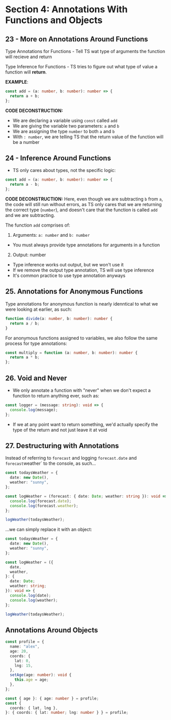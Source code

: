 # Section 4: Annotations With Functions and Objects

## 23 - More on Annotations Around Functions

Type Annotations for Functions - Tell TS wat type of arguments the function will recieve and return

Type Inference for Functions - TS tries to figure out what type of value a function will **return**.

**EXAMPLE**:

```ts
const add = (a: number, b: number): number => {
  return a + b;
};
```

**CODE DECONSTRUCTION:**

- We are declaring a variable using `const` called `add`
- We are giving the variable two parameters: `a` and `b`
- We are assigning the type `number` to both `a` and `b`
- With `: number`, we are telling TS that the return value of the function will be a number

## 24 - Inference Around Functions

- TS only cares about types, not the specific logic:

```ts
const add = (a: number, b: number): number => {
  return a - b;
};
```

**CODE DECONSTRUCTION:** Here, even though we are subtracting `b` from `a`, the code will still run without errors, as TS only cares that we are returning the correct type (`number`), and doesn't care that the function is called `add` and we are subtracting.

The function `add` comprises of:

1. Arguments: `a: number` and `b: number`

- You must always provide type annotations for arguments in a function

2. Output: number

- Type inference works out output, but we won't use it
- If we remove the output type annotation, TS will use type inference
- It's common practice to use type annotation anyways

## 25. Annotations for Anonymous Functions

Type annotations for anonymous function is nearly idenntical to what we were looking at earlier, as such:

```ts
function divide(a: number, b: number): number {
  return a / b;
}
```

For anonymous functions assigned to variables, we also follow the same process for type annotations:

```ts
const multiply = function (a: number, b: number): number {
  return a * b;
};
```

## 26. Void and Never

- We only annotate a function with "never" when we don't expect a function to return anything ever, such as:

```ts
const logger = (message: string): void => {
  console.log(message);
};
```

- If we at any point want to return something, we'd actually specify the type of the return and not just leave it at void

## 27. Destructuring with Annotations

Instead of referring to `forecast` and logging `forecast.date` and `forecast`weather` to the console, as such...

```ts
const todaysWeather = {
  date: new Date(),
  weather: "sunny",
};

const logWeather = (forecast: { date: Date; weather: string }): void => {
  console.log(forecast.date);
  console.log(forecast.weather);
};

logWeather(todaysWeather);
```

...we can simply replace it with an object:

```ts
const todaysWeather = {
  date: new Date(),
  weather: "sunny",
};

const logWeather = ({
  date,
  weather,
}: {
  date: Date;
  weather: string;
}): void => {
  console.log(date);
  console.log(weather);
};

logWeather(todaysWeather);
```

## Annotations Around Objects

```ts
const profile = {
  name: "alex",
  age: 20,
  coords: {
    lat: 0,
    lng: 15,
  },
  setAge(age: number): void {
    this.age = age;
  },
};

const { age }: { age: number } = profile;
const {
  coords: { lat, lng },
}: { coords: { lat: number; lng: number } } = profile;
```
